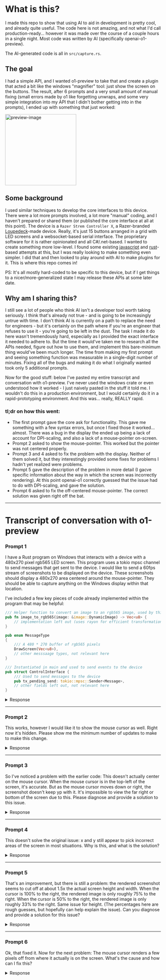 # What is this?

I made this repo to show that using AI to aid in development is pretty cool, and already quite useful. The code here is not amazing, and not what I'd call production-ready... however it was made over the course of a couple hours in a single night. Most code was written by AI (specifically openai-o1-preview). 

The AI-generated code is all in `src/capture.rs`.

## The goal

I had a simple API, and I wanted o1-preview to take that and create a plugin that acted a bit like the windows "magnifier" tool: just show the screen on the buttons. The result, after 6 prompts and a very small amount of manual fixing (small errors made by o1 like forgetting unwraps, and some very simple integration into my API that I didn't bother getting into in the prompts), I ended up with something that just worked:

<img src="example.gif" alt="preview-image" width="230"/>

## Some background

I used similar techniques to develop the core interfaces to this device. There were a lot more prompts involved, a lot more "manual" coding, and I haven't prepared or shared them (or published the core interface at all at this point). The device is a `Razer Strem Controller X`, a Razer-branded [Loupedeck](https://loupedeck.com/)-made device. Really, it's just 15 buttons arranged in a grid with LED screens and a websocket-based serial interface. The proprietary software for it is rather opinionated and all C#/.net-based. I wanted to create something more low-level. I found some existing [javascript](https://github.com/foxxyz/loupedeck) and [rust](https://github.com/adierkens/loupedeck-rs)-based attempts at this, but I was really looking to make something even simpler. I did that and then looked to play around with AI to make plugins for it. This is where this repo comes in!

PS: It's all mostly hard-coded to be specific to this device, but if I get things to a nicer/more-generalized state I may release these APIs at some later date.

## Why am I sharing this?

I still see a lot of people who think AI isn't a developer tool worth taking seriously. I think that's already not true - and is going to be increasingly untrue with time. I don't think AI is currently on a path to replace the need for engineers - but it's certainly on the path where if you're an engineer that refuses to use it - you're going to be left in the dust. The task I made it do here wasn't tremendously hard, especially as I provided the exact interface it needed to adhere to. But the time it would've taken me to research all the APIs needed, figure out how to use them, and implement this bare-minimum thing would've been much longer. The time from making my first prompt and seeing something function was measurable in a single-digit number of minutes. Fixing all of the bugs and making it do what I originally wanted took only 5 additional prompts. 

Now for the good stuff: below I've pasted my entire transcript and conversation with o1-preview. I've never used the windows crate or even understood how it worked - I just naively pasted in the stuff it told me. I wouldn't do this in a production environment, but I would certainly do it in a rapid-prototyping environment. And this was... really, REALLY rapid.

### tl;dr on how this went:

- The first prompt gave the core ask for functionality. This gave me something with a few syntax errors, but once I fixed those it worked... almost. There was a bug in the display the ended up being a lack of account for DPI-scaling, and also a lack of a mouse-pointer on-screen.
- Prompt 2 asked to show the mouse-pointer. This worked but the pointer was not centered properly.
- Prompt 3 and 4 asked to fix the problem with the display. Neither of them solved it, but they interestingly provided some fixes for problems I hadn't yet realized were problems.
- Prompt 5 gave the description of the problem in more detail (I gacve specific information about the way in which the screen was incorrectly rendering). At this point openai-o1 correctly guessed that the issue had to do with DPI-scaling, and gave the solution.
- Prompt 6 asked to fix the off-centered mouse-pointer. The correct solution was given right off the bat.

---
# Transcript of conversation with o1-preview

### Prompt 1

I have a Rust program on Windows that interacts with a device with a 480x270 pixel rgb565 LED screen. This program uses a tokio mpsc channel to send messages that get sent to the device. I would like to send a 60fps stream of screenshots to be displayed on the device. These screenshots should display a 480x270 area centered around the mouse-pointer. They should be able to capture anything on the Windows display within that location.

I've included a few key pieces of code already implemented within the program that may be helpful:

```rust
/// Helper function to convert an image to an rgb565 image, used by this device
pub fn image_to_rgb565(image: &image::DynamicImage) -> Vec<u8> {
    // implementation left out (uses rayon for efficient transformation)
}

pub enum MessageType
{
    /// A 480 * 270 buffer of rgb565 pixels
    DrawScreen(Vec<u8>),
    // other messsaage types, not relevant here
}

/// Instantiated in main and used to send events to the device
pub struct ControlInterface {
    /// Used to send messages to the device
    pub tx_pending_send: tokio::mpsc::Sender<Message>,
    // other fields left out, not relevant here
}
```

<details>
<summary>Response</summary>

To achieve capturing a 480x270 area centered around the mouse pointer at 60fps and sending it to your device, you can use the Windows GDI API to capture the screen area efficiently. Below is the code that accomplishes this task.

First, add the necessary dependencies to your Cargo.toml:

```
[dependencies]
image = "0.24"
tokio = { version = "1", features = ["full"] }
windows = { version = "0.48", features = ["Win32_Foundation", "Win32_Graphics_Gdi", "Win32_UI_WindowsAndMessaging"] }
```

Now, implement the required functions and the main streaming function:

```rust
use std::time::{Duration, Instant};
use tokio::task;
use windows::Win32::Foundation::{HWND, POINT};
use windows::Win32::Graphics::Gdi::{
    BitBlt, CreateCompatibleBitmap, CreateCompatibleDC, DeleteDC, DeleteObject,
    GetDIBits, SelectObject, BI_RGB, BITMAPINFO, BITMAPINFOHEADER, CAPTUREBLT, DIB_RGB_COLORS,
    HBITMAP, HDC, SRCCOPY,
};
use windows::Win32::UI::WindowsAndMessaging::{GetCursorPos, ReleaseDC};
use image::{DynamicImage, ImageBuffer, Rgba};

// Function to get the cursor position
fn get_cursor_pos() -> Result<(i32, i32), Box<dyn std::error::Error>> {
    unsafe {
        let mut point = POINT { x: 0, y: 0 };
        if GetCursorPos(&mut point).as_bool() {
            Ok((point.x, point.y))
        } else {
            Err(std::io::Error::last_os_error().into())
        }
    }
}

// Function to capture a screen area and return it as a DynamicImage
fn capture_screen_area(x: i32, y: i32, width: i32, height: i32) -> Result<DynamicImage, Box<dyn std::error::Error>> {
    unsafe {
        // Get the device context of the screen
        let hdc_screen: HDC = windows::Win32::Graphics::Gdi::GetDC(HWND(0));
        if hdc_screen.0 == 0 {
            return Err("Failed to get screen DC".into());
        }

        // Create a compatible DC which is used in a BitBlt from the window DC
        let hdc_mem_dc: HDC = CreateCompatibleDC(hdc_screen);
        if hdc_mem_dc.0 == 0 {
            ReleaseDC(HWND(0), hdc_screen);
            return Err("Failed to create compatible DC".into());
        }

        // Create a compatible bitmap from the Window DC
        let hbm_screen: HBITMAP = CreateCompatibleBitmap(hdc_screen, width, height);
        if hbm_screen.0 == 0 {
            DeleteDC(hdc_mem_dc);
            ReleaseDC(HWND(0), hdc_screen);
            return Err("Failed to create compatible bitmap".into());
        }

        // Select the compatible bitmap into the compatible memory DC
        let old_bmp = SelectObject(hdc_mem_dc, hbm_screen);
        if old_bmp.0 == 0 {
            DeleteObject(hbm_screen);
            DeleteDC(hdc_mem_dc);
            ReleaseDC(HWND(0), hdc_screen);
            return Err("Failed to select object into DC".into());
        }

        // Bit block transfer into our compatible memory DC
        if !BitBlt(hdc_mem_dc, 0, 0, width, height, hdc_screen, x, y, SRCCOPY | CAPTUREBLT).as_bool() {
            SelectObject(hdc_mem_dc, old_bmp);
            DeleteObject(hbm_screen);
            DeleteDC(hdc_mem_dc);
            ReleaseDC(HWND(0), hdc_screen);
            return Err("BitBlt failed".into());
        }

        // Prepare bitmap info header
        let mut bmi = BITMAPINFO {
            bmiHeader: BITMAPINFOHEADER {
                biSize: std::mem::size_of::<BITMAPINFOHEADER>() as u32,
                biWidth: width,
                biHeight: -height, // Negative height to indicate a top-down DIB
                biPlanes: 1,
                biBitCount: 32, // 32 bits per pixel
                biCompression: BI_RGB as u32,
                ..Default::default()
            },
            ..Default::default()
        };

        // Calculate the image size and create a buffer
        let image_size = (width * height * 4) as usize; // 4 bytes per pixel (RGBA)
        let mut buffer = vec![0u8; image_size];

        // Use GetDIBits to copy the image data into the buffer
        if GetDIBits(
            hdc_mem_dc,
            hbm_screen,
            0,
            height as u32,
            buffer.as_mut_ptr() as *mut _,
            &mut bmi,
            DIB_RGB_COLORS,
        ) == 0 {
            SelectObject(hdc_mem_dc, old_bmp);
            DeleteObject(hbm_screen);
            DeleteDC(hdc_mem_dc);
            ReleaseDC(HWND(0), hdc_screen);
            return Err("GetDIBits failed".into());
        }

        // Convert the buffer into an ImageBuffer
        // The image data is in BGRA format, so we need to convert it to RGBA
        let mut image_buffer = ImageBuffer::<Rgba<u8>, _>::from_raw(width as u32, height as u32, buffer)
            .ok_or("Failed to create ImageBuffer")?;
        for pixel in image_buffer.pixels_mut() {
            let Rgba([b, g, r, a]) = *pixel;
            *pixel = Rgba([r, g, b, a]);
        }

        // Convert ImageBuffer to DynamicImage
        let image = DynamicImage::ImageRgba8(image_buffer);

        // Clean up
        SelectObject(hdc_mem_dc, old_bmp);
        DeleteObject(hbm_screen);
        DeleteDC(hdc_mem_dc);
        ReleaseDC(HWND(0), hdc_screen);

        Ok(image)
    }
}

// The main streaming function
async fn stream_screenshots(control_interface: ControlInterface) -> Result<(), Box<dyn std::error::Error>> {
    let frame_duration = Duration::from_secs_f64(1.0 / 60.0);

    loop {
        let start_time = Instant::now();

        // Spawn blocking task to capture and process the image
        let result = task::spawn_blocking(|| {
            // Get cursor position
            let (mouse_x, mouse_y) = get_cursor_pos()?;

            // Compute the rectangle to capture
            let x = mouse_x - (480 / 2);
            let y = mouse_y - (270 / 2);

            // Adjust x and y to ensure they are within screen bounds
            let x = x.max(0);
            let y = y.max(0);

            // Capture screen area
            let image = capture_screen_area(x, y, 480, 270)?;

            // Optionally resize or process the image here if needed

            // Convert image to rgb565
            let rgb565_data = image_to_rgb565(&image);

            Ok::<_, Box<dyn std::error::Error>>(rgb565_data)
        })
        .await?;

        match result {
            Ok(rgb565_data) => {
                // After getting the data, send it over the channel
                let message = MessageType::DrawScreen(rgb565_data);
                control_interface.tx_pending_send.send(message).await?;
            }
            Err(e) => {
                eprintln!("Error capturing screen: {}", e);
            }
        }

        // Sleep until the next frame
        let elapsed = start_time.elapsed();
        if elapsed < frame_duration {
            tokio::time::sleep(frame_duration - elapsed).await;
        } else {
            // We're behind schedule, no delay
        }
    }
}
```

## Explanation:

    - get_cursor_pos: Uses the Windows API to get the current mouse cursor position.
    - capture_screen_area: Captures the specified screen area using Windows GDI functions and converts the image data into an image::DynamicImage.
        It handles the image format conversion from BGRA (Windows default) to RGBA.
    - stream_screenshots: An asynchronous function that runs in a loop to capture the screen at 60fps.
        It uses tokio::task::spawn_blocking to offload the blocking screen capture and processing to a separate thread.
        Captured image data is sent to the device via the tokio::mpsc::Sender.
        Frame timing is managed to maintain approximately 60fps.

## Note:

    Error Handling: Errors are propagated using the Result type, and any errors during capture or processing are printed to stderr.
    Performance Considerations: Capturing the screen and processing image data can be intensive. Using spawn_blocking ensures that the asynchronous runtime is not blocked.
    Image Conversion: The captured screen data is converted from BGRA to RGBA format to be compatible with the image crate and your image_to_rgb565 function.

## Usage:

To use the stream_screenshots function, call it from an asynchronous context, such as within `#[tokio::main]`:

```
#[tokio::main]
async fn main() -> Result<(), Box<dyn std::error::Error>> {
    // Setup your ControlInterface and other initialization here

    // Start streaming screenshots
    stream_screenshots(control_interface).await?;

    Ok(())
}
```

This implementation should efficiently capture the screen area around the mouse pointer at the desired frame rate and send it to your device using the provided channel.
</details>

---
### Prompt 2

This works, however I would like it to show the mouse cursor as well. Right now it's hidden. Please show me the minimum number of updates to make to make this change.

<details>
<summary>Response</summary>

To include the mouse cursor in your captured screenshots, you'll need to update the capture_screen_area function to draw the cursor onto the captured image. The Windows GDI BitBlt function doesn't capture the cursor by default. To achieve this, you can use the GetCursorInfo function to retrieve the cursor's information and then use the DrawIconEx function to draw the cursor onto your in-memory device context (hdc_mem_dc).

Below are the minimal changes required to your existing code to include the mouse cursor in your screenshots.

1. Add Necessary Imports:

At the top of your file, include the additional Windows API functions and constants:

```rust
use windows::Win32::UI::WindowsAndMessaging::{
    CURSORINFO, GetCursorInfo, CopyIcon, DestroyIcon, DrawIconEx, CURSOR_SHOWING, DI_NORMAL,
};
```

2. Update the capture_screen_area Function:

Within your capture_screen_area function, after the BitBlt call and before GetDIBits, add the following code to capture and draw the cursor onto your bitmap.

```rust
// After BitBlt, add the following code:

// Get cursor info
let mut cursor_info = CURSORINFO {
    cbSize: std::mem::size_of::<CURSORINFO>() as u32,
    ..Default::default()
};

unsafe {
    if GetCursorInfo(&mut cursor_info).as_bool() && (cursor_info.flags & CURSOR_SHOWING.0) != 0 {
        // The cursor position in screen coordinates
        let cursor_x = cursor_info.ptScreenPos.x;
        let cursor_y = cursor_info.ptScreenPos.y;

        // Calculate cursor position relative to captured bitmap
        let cursor_x_in_bitmap = cursor_x - x;
        let cursor_y_in_bitmap = cursor_y - y;

        // Check if the cursor is within the captured area with a margin for cursor size
        if cursor_x_in_bitmap >= -32
            && cursor_x_in_bitmap <= width
            && cursor_y_in_bitmap >= -32
            && cursor_y_in_bitmap <= height
        {
            // Copy the cursor icon
            let hicon = CopyIcon(cursor_info.hCursor);
            if hicon.0 != 0 {
                // Draw the cursor onto the memory DC
                DrawIconEx(
                    hdc_mem_dc,
                    cursor_x_in_bitmap,
                    cursor_y_in_bitmap,
                    hicon,
                    0,
                    0,
                    0,
                    None,
                    DI_NORMAL,
                );

                // Destroy the icon after use
                DestroyIcon(hicon);
            }
        }
    }
}
```

## Explanation:

    - GetCursorInfo: Retrieves the cursor's position, visibility, and handle.
    - CURSORINFO: A structure that holds the cursor information.
    - CURSOR_SHOWING: A flag indicating whether the cursor is visible.
    - CopyIcon: Creates a copy of the cursor icon handle to ensure thread safety.
    - DrawIconEx: Draws the cursor icon onto the device context (hdc_mem_dc).
    - DestroyIcon: Releases the icon handle created by CopyIcon.

3. Handle Safety and Resource Management:

Ensure that all unsafe operations are within an unsafe block, and resources like icons are properly released to prevent leaks.

Updated capture_screen_area Function:

Here's how your capture_screen_area function should look with the minimal changes:

```rust
fn capture_screen_area(
    x: i32,
    y: i32,
    width: i32,
    height: i32,
) -> Result<DynamicImage, Box<dyn std::error::Error>> {
    unsafe {
        // Get the device context of the screen
        let hdc_screen: HDC = windows::Win32::Graphics::Gdi::GetDC(HWND(0));
        if hdc_screen.0 == 0 {
            return Err("Failed to get screen DC".into());
        }

        // Create a compatible DC which is used in a BitBlt from the window DC
        let hdc_mem_dc: HDC = CreateCompatibleDC(hdc_screen);
        if hdc_mem_dc.0 == 0 {
            ReleaseDC(HWND(0), hdc_screen);
            return Err("Failed to create compatible DC".into());
        }

        // Create a compatible bitmap from the Window DC
        let hbm_screen: HBITMAP = CreateCompatibleBitmap(hdc_screen, width, height);
        if hbm_screen.0 == 0 {
            DeleteDC(hdc_mem_dc);
            ReleaseDC(HWND(0), hdc_screen);
            return Err("Failed to create compatible bitmap".into());
        }

        // Select the compatible bitmap into the compatible memory DC
        let old_bmp = SelectObject(hdc_mem_dc, hbm_screen);
        if old_bmp.0 == 0 {
            DeleteObject(hbm_screen);
            DeleteDC(hdc_mem_dc);
            ReleaseDC(HWND(0), hdc_screen);
            return Err("Failed to select object into DC".into());
        }

        // Bit block transfer into our compatible memory DC
        if !BitBlt(
            hdc_mem_dc,
            0,
            0,
            width,
            height,
            hdc_screen,
            x,
            y,
            SRCCOPY | CAPTUREBLT,
        )
        .as_bool()
        {
            SelectObject(hdc_mem_dc, old_bmp);
            DeleteObject(hbm_screen);
            DeleteDC(hdc_mem_dc);
            ReleaseDC(HWND(0), hdc_screen);
            return Err("BitBlt failed".into());
        }

        // Add this block to capture and draw the cursor
        // Get cursor info
        let mut cursor_info = CURSORINFO {
            cbSize: std::mem::size_of::<CURSORINFO>() as u32,
            ..Default::default()
        };

        if GetCursorInfo(&mut cursor_info).as_bool() && (cursor_info.flags & CURSOR_SHOWING.0) != 0
        {
            // The cursor position in screen coordinates
            let cursor_x = cursor_info.ptScreenPos.x;
            let cursor_y = cursor_info.ptScreenPos.y;

            // Calculate cursor position relative to captured bitmap
            let cursor_x_in_bitmap = cursor_x - x;
            let cursor_y_in_bitmap = cursor_y - y;

            // Check if the cursor is within the captured area with a margin for cursor size
            if cursor_x_in_bitmap >= -32
                && cursor_x_in_bitmap <= width
                && cursor_y_in_bitmap >= -32
                && cursor_y_in_bitmap <= height
            {
                // Copy the cursor icon
                let hicon = CopyIcon(cursor_info.hCursor);
                if hicon.0 != 0 {
                    // Draw the cursor onto the memory DC
                    DrawIconEx(
                        hdc_mem_dc,
                        cursor_x_in_bitmap,
                        cursor_y_in_bitmap,
                        hicon,
                        0,
                        0,
                        0,
                        None,
                        DI_NORMAL,
                    );

                    // Destroy the icon after use
                    DestroyIcon(hicon);
                }
            }
        }

        // Proceed with existing code to convert the bitmap to an image

        // Prepare bitmap info header
        let mut bmi = BITMAPINFO {
            bmiHeader: BITMAPINFOHEADER {
                biSize: std::mem::size_of::<BITMAPINFOHEADER>() as u32,
                biWidth: width,
                biHeight: -height, // Negative height to indicate a top-down DIB
                biPlanes: 1,
                biBitCount: 32, // 32 bits per pixel
                biCompression: BI_RGB as u32,
                ..Default::default()
            },
            ..Default::default()
        };

        // Calculate the image size and create a buffer
        let image_size = (width * height * 4) as usize; // 4 bytes per pixel (RGBA)
        let mut buffer = vec![0u8; image_size];

        // Use GetDIBits to copy the image data into the buffer
        if GetDIBits(
            hdc_mem_dc,
            hbm_screen,
            0,
            height as u32,
            buffer.as_mut_ptr() as *mut _,
            &mut bmi,
            DIB_RGB_COLORS,
        ) == 0
        {
            SelectObject(hdc_mem_dc, old_bmp);
            DeleteObject(hbm_screen);
            DeleteDC(hdc_mem_dc);
            ReleaseDC(HWND(0), hdc_screen);
            return Err("GetDIBits failed".into());
        }

        // Convert the buffer into an ImageBuffer
        // The image data is in BGRA format, so we need to convert it to RGBA
        let mut image_buffer =
            ImageBuffer::<Rgba<u8>, _>::from_raw(width as u32, height as u32, buffer)
                .ok_or("Failed to create ImageBuffer")?;
        for pixel in image_buffer.pixels_mut() {
            let Rgba([b, g, r, a]) = *pixel;
            *pixel = Rgba([r, g, b, a]);
        }

        // Convert ImageBuffer to DynamicImage
        let image = DynamicImage::ImageRgba8(image_buffer);

        // Clean up
        SelectObject(hdc_mem_dc, old_bmp);
        DeleteObject(hbm_screen);
        DeleteDC(hdc_mem_dc);
        ReleaseDC(HWND(0), hdc_screen);

        Ok(image)
    }
}
```

With these minimal changes, your screenshot captures will now include the mouse cursor.

## Note:

    - The cursor_x_in_bitmap and cursor_y_in_bitmap variables calculate the cursor's position relative to your captured area.
    - The additional checks ensure that the cursor is within the bounds of the captured image before attempting to draw it.
    - Using CopyIcon and DestroyIcon ensures that you handle the cursor icon correctly and prevent resource leaks.
    - The size of the cursor is typically around 32x32 pixels, so the margin in the checks accounts for this.

## Important Considerations:

    Ensure that all unsafe operations are properly contained within unsafe blocks.
    Be cautious with the types and handles when working with Windows API functions.
    The rest of your code, including the image processing and sending via the channel, remains unchanged.

By adding these minimal updates, your streaming screenshots will now display the mouse cursor, providing a complete view of the screen area as desired.

</details>

---
### Prompt 3
So I've noticed a problem with the earlier code: This doesn't actually center on the mouse cursor. When the mouse cursor is in the top-left of the screen, it's accurate. But as the mouse cursor moves down or right, the screenshot doesn't keep yp with it. It's impossible to view the far right or bottom of the screen due to this. Please diagnose and provide a solution to this issue.

<details>
<summary>Response</summary>

## Diagnosis:

The issue you're experiencing arises because the code doesn't adjust the capture area's position when the mouse cursor is near the right or bottom edges of the screen. Specifically, the code currently only ensures that x and y are not negative (not less than zero). It doesn't adjust for the scenario where x + width or y + height exceeds the screen's dimensions. As a result, when the mouse cursor moves towards the right or bottom edges, the capture area extends beyond the screen boundaries, and the screenshot doesn't remain centered on the cursor.

## Solution:

To fix this, we need to obtain the screen's width and height and adjust x and y accordingly to ensure that the capture area remains within the screen boundaries. We'll modify x and y to make sure:

    - x is between 0 and screen_width - width
    - y is between 0 and screen_height - height

This adjustment ensures that the capture area doesn't extend beyond the screen's edges and that the screenshot stays centered around the mouse cursor as much as possible, even when the cursor is near the edges.

### Minimal Code Updates:

    - Import the Necessary Function and Constants:

    - Add the following imports to access the screen dimensions using the GetSystemMetrics function:

```rust
use windows::Win32::UI::WindowsAndMessaging::{GetSystemMetrics, SM_CXSCREEN, SM_CYSCREEN};
```

Update the stream_screenshots Function:

Modify the computation of x and y to adjust for the screen dimensions. Here's the updated stream_screenshots function with the minimal changes:

```rust
use windows::Win32::UI::WindowsAndMessaging::{GetSystemMetrics, SM_CXSCREEN, SM_CYSCREEN};

async fn stream_screenshots(control_interface: ControlInterface) -> Result<(), Box<dyn std::error::Error>> {
    let frame_duration = Duration::from_secs_f64(1.0 / 60.0);

    loop {
        let start_time = Instant::now();

        // Spawn blocking task to capture and process the image
        let result = task::spawn_blocking(|| {
            // Get cursor position
            let (mouse_x, mouse_y) = get_cursor_pos()?;

            // Get screen dimensions
            let screen_width = unsafe { GetSystemMetrics(SM_CXSCREEN) };
            let screen_height = unsafe { GetSystemMetrics(SM_CYSCREEN) };

            // Compute the rectangle to capture
            let mut x = mouse_x - (480 / 2);
            let mut y = mouse_y - (270 / 2);

            // Adjust x and y to ensure they are within screen bounds
            x = x.max(0).min(screen_width - 480);
            y = y.max(0).min(screen_height - 270);

            // Capture screen area
            let image = capture_screen_area(x, y, 480, 270)?;

            // Convert image to rgb565
            let rgb565_data = image_to_rgb565(&image);

            Ok::<_, Box<dyn std::error::Error>>(rgb565_data)
        })
        .await?;

        match result {
            Ok(rgb565_data) => {
                // Send the data over the channel
                let message = MessageType::DrawScreen(rgb565_data);
                control_interface.tx_pending_send.send(message).await?;
            }
            Err(e) => {
                eprintln!("Error capturing screen: {}", e);
            }
        }

        // Sleep until the next frame
        let elapsed = start_time.elapsed();
        if elapsed < frame_duration {
            tokio::time::sleep(frame_duration - elapsed).await;
        } else {
            // We're behind schedule, no delay
        }
    }
}
```

## Explanation of Changes:

### Getting Screen Dimensions:

    We use GetSystemMetrics(SM_CXSCREEN) and GetSystemMetrics(SM_CYSCREEN) to obtain the screen's width and height.

```rust
let screen_width = unsafe { GetSystemMetrics(SM_CXSCREEN) };
let screen_height = unsafe { GetSystemMetrics(SM_CYSCREEN) };
```

Note: Since GetSystemMetrics is an unsafe function, we wrap the calls in an unsafe block.

### Adjusting x and y:

We adjust x and y to ensure that the capture rectangle stays within the screen's boundaries.

        - x = x.max(0).min(screen_width - 480);
        - y = y.max(0).min(screen_height - 270);

        This clamps x and y between 0 and the maximum permissible values (screen_width - 480 for x and screen_height - 270 for y) so that the rectangle does not exceed the screen dimensions.

#### Why This Works:

    By adjusting x and y based on the screen dimensions, we ensure that:
        When the mouse cursor moves towards the right edge, and x + 480 would exceed screen_width, we reduce x to screen_width - 480. This keeps the right edge of the capture area within the screen.
        Similarly, when moving towards the bottom edge, we adjust y to keep the bottom edge of the capture area within the screen.

    This adjustment allows the captured area to remain centered around the mouse cursor as much as possible without going beyond the screen limits.

## Example Scenario:

- Screen Resolution: 1920x1080

- Capture Area Size: 480x270

Mouse Positions and Adjustments:
|Mouse Position (x, y)|Initial x (mouse_x - 240)|Adjusted x (x.max(0).min(1440))|Initial y (mouse_y - 135)|Adjusted y (y.max(0).min(810))|
|-|-|-|-|-|
|(100, 100) |-140 |0 |-35 |0|
|(1900, 100) |1660 |1440 |-35 |0|
|(100, 1000) |-140 |0 |865 |810|
|(1900, 1000) |1660|1440 |865|810|

In all cases, the adjusted x and y ensure that the capture area stays within the screen boundaries.

## Additional Notes:

    Multi-Monitor Setups:

    If you're working with multiple monitors, you may need to handle virtual screen coordinates or get the monitor dimensions where the cursor is currently located. The GetSystemMetrics function with SM_CXSCREEN and SM_CYSCREEN retrieves the primary monitor's dimensions. For multi-monitor support, consider using EnumDisplayMonitors or related functions to get accurate dimensions.

    Error Handling:

    Ensure you handle cases where GetSystemMetrics might fail, although it's unlikely. Always consider adding checks or handling edge cases for robustness.

## Conclusion:

By making these minimal changes, your screenshot captures will now remain centered on the mouse cursor, even when it moves towards the right or bottom edges of the screen. This adjustment ensures that the entire capture area stays within the screen boundaries, providing the expected behavior.

</details>

---
### Prompt 4
This doesn't solve the original issue: x and y still appear to pick incorrect areas of the screen in most situations. Why is this, and what is the solution?

<details>
<summary>Response</summary>

## Diagnosis:

The issue persists because the original code doesn't correctly handle cases where the mouse cursor moves near or beyond the edges of the primary monitor, especially in multi-monitor setups. Specifically:

    Virtual Screen Coordinates: The cursor position obtained from GetCursorPos is in virtual screen coordinates that can be negative or extend beyond the dimensions of the primary monitor when multiple monitors are involved.

    Screen Dimensions: Using GetSystemMetrics(SM_CXSCREEN) and SM_CYSCREEN only retrieves the dimensions of the primary monitor, not the entire virtual screen that spans all monitors.

    Capture Area Calculations: The code doesn't correctly adjust the capture area (x, y, width, height) when the desired capture area extends beyond the edges of the virtual screen. This leads to incorrect capturing when the cursor is near the edges.

## Solution:

To fix this issue, we need to:

    Use Virtual Screen Metrics: Replace SM_CXSCREEN and SM_CYSCREEN with SM_CXVIRTUALSCREEN and SM_CYVIRTUALSCREEN to get the dimensions of the virtual screen that encompasses all monitors.

    Adjust for Virtual Screen Origin: Incorporate SM_XVIRTUALSCREEN and SM_YVIRTUALSCREEN to get the top-left coordinates of the virtual screen, which may not be (0, 0) in multi-monitor setups.

    Correctly Calculate the Capture Area: When the desired capture area extends beyond the virtual screen boundaries, adjust the capture parameters to ensure we only capture the valid portions within the virtual screen.

    Update the capture_screen_area Function: Modify this function to accept destination offsets and adjust the capture accordingly.

## Minimal Code Updates:

Below are the minimal changes required to fix the issue.

1. Update Imports:

Add the virtual screen constants to your imports:

```rust
use windows::Win32::UI::WindowsAndMessaging::{
    GetSystemMetrics, SM_CXVIRTUALSCREEN, SM_CYVIRTUALSCREEN, SM_XVIRTUALSCREEN, SM_YVIRTUALSCREEN,
};
```

2. Update the stream_screenshots Function:

Modify the code in your stream_screenshots function to use virtual screen metrics and adjust the capture area calculations:

```rust
async fn stream_screenshots(control_interface: ControlInterface) -> Result<(), Box<dyn std::error::Error>> {
    let frame_duration = Duration::from_secs_f64(1.0 / 60.0);

    loop {
        let start_time = Instant::now();

        // Spawn blocking task to capture and process the image
        let result = task::spawn_blocking(|| {
            // Get cursor position
            let (mouse_x, mouse_y) = get_cursor_pos()?;

            // Get virtual screen dimensions
            let virtual_left = unsafe { GetSystemMetrics(SM_XVIRTUALSCREEN) };
            let virtual_top = unsafe { GetSystemMetrics(SM_YVIRTUALSCREEN) };
            let virtual_width = unsafe { GetSystemMetrics(SM_CXVIRTUALSCREEN) };
            let virtual_height = unsafe { GetSystemMetrics(SM_CYVIRTUALSCREEN) };

            // Desired capture dimensions
            let capture_width = 480;
            let capture_height = 270;

            // Compute the desired capture rectangle centered around the mouse
            let desired_x = mouse_x - (capture_width / 2);
            let desired_y = mouse_y - (capture_height / 2);

            // Compute the intersection of the desired capture rectangle with the virtual screen
            let capture_left = desired_x.max(virtual_left);
            let capture_top = desired_y.max(virtual_top);
            let capture_right = (desired_x + capture_width).min(virtual_left + virtual_width);
            let capture_bottom = (desired_y + capture_height).min(virtual_top + virtual_height);

            // Adjust width and height based on the intersection
            let adjusted_width = (capture_right - capture_left).max(0);
            let adjusted_height = (capture_bottom - capture_top).max(0);

            // If adjusted dimensions are zero or negative, there's nothing to capture
            if adjusted_width <= 0 || adjusted_height <= 0 {
                return Err("No valid screen area to capture".into());
            }

            // Calculate the destination offsets if the capture area is smaller than desired dimensions
            let dest_x = (capture_left - desired_x) as i32;
            let dest_y = (capture_top - desired_y) as i32;

            // Capture screen area
            let image = capture_screen_area(
                capture_left,
                capture_top,
                adjusted_width as i32,
                adjusted_height as i32,
                dest_x,
                dest_y,
                capture_width as i32,
                capture_height as i32,
            )?;

            // Convert image to rgb565
            let rgb565_data = image_to_rgb565(&image);

            Ok::<_, Box<dyn std::error::Error>>(rgb565_data)
        })
        .await?;

        match result {
            Ok(rgb565_data) => {
                // Send the data over the channel
                let message = MessageType::DrawScreen(rgb565_data);
                control_interface.tx_pending_send.send(message).await?;
            }
            Err(e) => {
                eprintln!("Error capturing screen: {}", e);
            }
        }

        // Sleep until the next frame
        let elapsed = start_time.elapsed();
        if elapsed < frame_duration {
            tokio::time::sleep(frame_duration - elapsed).await;
        } else {
            // We're behind schedule, no delay
        }
    }
}
```

## Explanation:

    Virtual Screen Coordinates: We retrieve the virtual screen's left and top coordinates (virtual_left, virtual_top), which may be negative.

    Desired Capture Rectangle: We calculate desired_x and desired_y to center the capture area around the mouse cursor.

    Intersection with Virtual Screen: We find the intersection of the desired capture rectangle with the virtual screen to ensure we only capture valid screen areas.

    Adjusted Width and Height: By calculating adjusted_width and adjusted_height, we handle cases where part of the desired capture area is off-screen.

    Destination Offsets: dest_x and dest_y determine where the captured image should be placed within the final image buffer. This ensures the captured content is correctly aligned even when it's smaller than the desired dimensions.

3. Update the capture_screen_area Function:

Modify the capture_screen_area function to accept dest_x, dest_y, dest_width, and dest_height parameters. Adjust the function to handle these parameters:

```rust
fn capture_screen_area(
    x: i32,
    y: i32,
    width: i32,
    height: i32,
    dest_x: i32,
    dest_y: i32,
    dest_width: i32,
    dest_height: i32,
) -> Result<DynamicImage, Box<dyn std::error::Error>> {
    unsafe {
        // Get the device context of the screen
        let hdc_screen: HDC = windows::Win32::Graphics::Gdi::GetDC(HWND(0));
        if hdc_screen.0 == 0 {
            return Err("Failed to get screen DC".into());
        }

        // Create a compatible DC for screen
        let hdc_mem_dc: HDC = CreateCompatibleDC(hdc_screen);
        if hdc_mem_dc.0 == 0 {
            ReleaseDC(HWND(0), hdc_screen);
            return Err("Failed to create compatible DC".into());
        }

        // Create a bitmap with desired dimensions
        let hbm_screen: HBITMAP = CreateCompatibleBitmap(hdc_screen, dest_width, dest_height);
        if hbm_screen.0 == 0 {
            DeleteDC(hdc_mem_dc);
            ReleaseDC(HWND(0), hdc_screen);
            return Err("Failed to create compatible bitmap".into());
        }

        // Select the bitmap into the DC
        let old_bmp = SelectObject(hdc_mem_dc, hbm_screen);
        if old_bmp.0 == 0 {
            DeleteObject(hbm_screen);
            DeleteDC(hdc_mem_dc);
            ReleaseDC(HWND(0), hdc_screen);
            return Err("Failed to select object into DC".into());
        }

        // Optional: Fill the bitmap with black color
        windows::Win32::Graphics::Gdi::PatBlt(
            hdc_mem_dc,
            0,
            0,
            dest_width,
            dest_height,
            windows::Win32::Graphics::Gdi::BLACKNESS,
        );

        // Bit block transfer the adjusted capture area into the memory DC at the correct offset
        if !BitBlt(
            hdc_mem_dc,
            dest_x,
            dest_y,
            width,
            height,
            hdc_screen,
            x,
            y,
            SRCCOPY | CAPTUREBLT,
        )
        .as_bool()
        {
            SelectObject(hdc_mem_dc, old_bmp);
            DeleteObject(hbm_screen);
            DeleteDC(hdc_mem_dc);
            ReleaseDC(HWND(0), hdc_screen);
            return Err("BitBlt failed".into());
        }

        // Get cursor info
        let mut cursor_info = CURSORINFO {
            cbSize: std::mem::size_of::<CURSORINFO>() as u32,
            ..Default::default()
        };

        if GetCursorInfo(&mut cursor_info).as_bool() && (cursor_info.flags & CURSOR_SHOWING.0) != 0
        {
            // The cursor position in screen coordinates
            let cursor_x = cursor_info.ptScreenPos.x;
            let cursor_y = cursor_info.ptScreenPos.y;

            // Calculate cursor position relative to the bitmap
            let cursor_x_in_bitmap = cursor_x - x + dest_x;
            let cursor_y_in_bitmap = cursor_y - y + dest_y;

            // Check if the cursor is within the bitmap
            if cursor_x_in_bitmap >= 0
                && cursor_x_in_bitmap <= dest_width
                && cursor_y_in_bitmap >= 0
                && cursor_y_in_bitmap <= dest_height
            {
                // Copy the cursor icon
                let hicon = CopyIcon(cursor_info.hCursor);
                if hicon.0 != 0 {
                    // Draw the cursor onto the memory DC
                    DrawIconEx(
                        hdc_mem_dc,
                        cursor_x_in_bitmap,
                        cursor_y_in_bitmap,
                        hicon,
                        0,
                        0,
                        0,
                        None,
                        DI_NORMAL,
                    );

                    // Destroy the icon after use
                    DestroyIcon(hicon);
                }
            }
        }

        // Prepare bitmap info header
        let mut bmi = BITMAPINFO {
            bmiHeader: BITMAPINFOHEADER {
                biSize: std::mem::size_of::<BITMAPINFOHEADER>() as u32,
                biWidth: dest_width,
                biHeight: -dest_height, // Negative height for top-down DIB
                biPlanes: 1,
                biBitCount: 32,
                biCompression: BI_RGB as u32,
                ..Default::default()
            },
            ..Default::default()
        };

        // Calculate the image size and create a buffer
        let image_size = (dest_width * dest_height * 4) as usize; // 4 bytes per pixel (RGBA)
        let mut buffer = vec![0u8; image_size];

        // Use GetDIBits to copy the image data into the buffer
        if GetDIBits(
            hdc_mem_dc,
            hbm_screen,
            0,
            dest_height as u32,
            buffer.as_mut_ptr() as *mut _,
            &mut bmi,
            DIB_RGB_COLORS,
        ) == 0
        {
            SelectObject(hdc_mem_dc, old_bmp);
            DeleteObject(hbm_screen);
            DeleteDC(hdc_mem_dc);
            ReleaseDC(HWND(0), hdc_screen);
            return Err("GetDIBits failed".into());
        }

        // Convert the buffer into an ImageBuffer
        // The image data is in BGRA format, so we need to convert it to RGBA
        let mut image_buffer =
            ImageBuffer::<Rgba<u8>, _>::from_raw(dest_width as u32, dest_height as u32, buffer)
                .ok_or("Failed to create ImageBuffer")?;
        for pixel in image_buffer.pixels_mut() {
            let Rgba([b, g, r, a]) = *pixel;
            *pixel = Rgba([r, g, b, a]);
        }

        // Convert ImageBuffer to DynamicImage
        let image = DynamicImage::ImageRgba8(image_buffer);

        // Clean up
        SelectObject(hdc_mem_dc, old_bmp);
        DeleteObject(hbm_screen);
        DeleteDC(hdc_mem_dc);
        ReleaseDC(HWND(0), hdc_screen);

        Ok(image)
    }
}
```

## Explanation:

    Destination Dimensions: The bitmap is created using dest_width and dest_height to ensure it always matches the expected output size (480x270).

    Destination Offsets in BitBlt: The dest_x and dest_y parameters in BitBlt place the captured image at the correct position within the destination bitmap.

    Cursor Position Adjustment: The cursor's position within the bitmap is adjusted using dest_x and dest_y to account for any offsets.

    Handling Negative Coordinates: By adjusting x, y, width, and height based on the intersection with the virtual screen, we ensure BitBlt doesn't attempt to read pixels outside the screen boundaries.

4. Update the Cursor Drawing Logic:

Ensure the cursor drawing code accounts for the destination offsets:

```rust
// Adjusted cursor position relative to the bitmap
let cursor_x_in_bitmap = cursor_x - x + dest_x;
let cursor_y_in_bitmap = cursor_y - y + dest_y;
```

## Notes:

    Multi-Monitor Support: By using virtual screen metrics and handling negative coordinates, the code now correctly supports multiple monitors and ensures the capture area follows the cursor across all monitors.

    Edge Cases: The adjusted capture area calculations handle situations where the cursor is near the edges of the virtual screen, ensuring the capture area doesn't extend beyond available screen space.

    Performance Considerations: The minimal changes focus on correcting the capture logic without significantly altering the structure or performance characteristics of the code.

## Summary:

    Issue: The original code didn't handle virtual screen coordinates and multiple monitors, causing incorrect capture areas when the cursor moved towards the edges of the screen.

    Solution: Adjust the capture calculations to use virtual screen metrics and handle negative coordinates, ensuring the capture area always aligns correctly with the mouse cursor.

By making these minimal updates, your program should now correctly capture a 480x270 area centered around the mouse cursor, including when the cursor is near the edges of the screen or across multiple monitors.

</details>

---
### Prompt 5
That's an improvement, but there is still a problem: the rendered screenshot seems to cut off at about 1.5x the actual screen height and width. When the cursor is 100% to the right, the rendered image is only roughly 75% to the right. When the cursor is 50% to the right, the rendered image is only roughly 33% to the right. Same issue for height. (The percentages here are rough guesses, but hopefully can help explain the issue). Can you diagnose and provide a solution for this issue?

<details>
<summary>Response</summary>

## Diagnosis:

The issue you're encountering is likely due to DPI scaling on your Windows system. When an application is not DPI-aware, Windows provides scaled (logical) coordinates to the application, which can cause discrepancies in coordinate calculations. This scaling affects cursor positions and screen dimensions retrieved via Windows API functions, leading to the proportional misalignment you're observing.

Specifically:

    High DPI Displays and Scaling Factors: If your display scaling is set to something other than 100% (e.g., 125%, 150%), Windows scales the coordinates accordingly for applications that are not DPI-aware.

    Coordinate Mismatch: The GetCursorPos and GetSystemMetrics functions may return coordinates that are scaled differently, causing the captured area to not align correctly with the actual cursor position.

    Proportional Misalignment: The proportional nature of the misalignment (e.g., when the cursor is at 50%, the image is at 33%) suggests that the scaling factor is affecting the coordinates.

## Solution:

To resolve this issue, you need to make your application DPI-aware. This ensures that you receive true physical pixel coordinates rather than scaled logical coordinates, and that all coordinate calculations remain consistent.

Minimal Code Updates:

    Import the SetProcessDPIAware Function:

    At the top of your file, import the SetProcessDPIAware function from the Windows API:

```rust
use windows::Win32::UI::WindowsAndMessaging::SetProcessDPIAware;
```

Call SetProcessDPIAware at the Start of Your Application:

In your main function or before any other code runs, call SetProcessDPIAware to declare your process as DPI-aware:

```rust
#[tokio::main]
async fn main() -> Result<(), Box<dyn std::error::Error>> {
    // Call SetProcessDPIAware to ensure correct DPI handling
    unsafe {
        SetProcessDPIAware();
    }

    // Setup your ControlInterface and other initialization here

    // Start streaming screenshots
    stream_screenshots(control_interface).await?;

    Ok(())
}
```

    Note: The SetProcessDPIAware function must be called before any UI-related code runs. In this case, calling it at the very beginning of main ensures it takes effect.

## Explanation:

    DPI Awareness: Declaring your application as DPI-aware tells Windows that your application handles DPI scaling appropriately and does not need coordinate virtualization or automatic scaling.

    Consistent Coordinates: After making your process DPI-aware, functions like GetCursorPos and GetSystemMetrics will return coordinates in physical pixels, ensuring consistency across all calculations.

    No Additional Changes Required: This minimal change should resolve the issue without needing to adjust your existing coordinate calculations or modify your image capturing logic.

## Additional Considerations:

    High DPI Displays: With the increasing prevalence of high DPI displays, it's essential for applications that handle pixel-level operations (like screen capturing) to be DPI-aware.

    Testing: After making this change, test your application on systems with different scaling settings (e.g., 100%, 125%, 150%) to ensure the issue is resolved across various configurations.

    Manifest-Based DPI Awareness (Optional):

    Alternatively, you can declare DPI awareness in your application's manifest file by adding the following XML:

    <application xmlns="urn:schemas-microsoft-com:asm.v3">
      <windowsSettings>
        <dpiAwareness>PerMonitorV2</dpiAwareness>
      </windowsSettings>
    </application>

    However, managing application manifests can be more complex, especially in Rust applications. Using SetProcessDPIAware is a straightforward solution.

Summary of Steps:

    Import the Function:

```rust
use windows::Win32::UI::WindowsAndMessaging::SetProcessDPIAware;
```

Call the Function in main:

```rust
#[tokio::main]
async fn main() -> Result<(), Box<dyn std::error::Error>> {
    unsafe {
        SetProcessDPIAware();
    }

    // ... rest of your code ...
}
```

By making your application DPI-aware, you ensure that all coordinate calculations are accurate and consistent, resolving the misalignment issue you're experiencing. This minimal change should fix the problem without requiring significant modifications to your existing code.

Final Note:

If, after making this change, you still experience issues, consider adding logging or debug statements to output the values of mouse_x, mouse_y, and the capture coordinates. This can help verify that the coordinates match your expectations and further diagnose any remaining discrepancies.

</details>

---
### Prompt 6
Ok, that fixed it. Now for the next problem: The mouse cursor renders a few pixels off from where it actually is on the screen. What's the cause and how can I fix this?

<details>
<summary>Response</summary>

## Diagnosis:

The issue you're experiencing—where the mouse cursor renders a few pixels off from its actual position—is due to not accounting for the cursor's hotspot when drawing it onto the captured image. The hotspot is the specific point within the cursor image that represents the actual click point or selection point on the screen. For example, in the default arrow cursor, the hotspot is at the tip of the arrow, not the top-left corner of the cursor image.

In the current implementation, the cursor is drawn onto the capture without adjusting for the hotspot, so the cursor image appears offset from its true position.

## Solution:

To fix this issue, you need to retrieve the cursor's hotspot coordinates and adjust the position where you draw the cursor onto the captured image. You can achieve this by using the GetIconInfo function, which retrieves information about the icon or cursor, including the hotspot coordinates.

Minimal Code Updates:

Here are the minimal changes required to adjust the cursor drawing to account for the hotspot.

1. Import Necessary Functions and Structures:

At the top of your file, add the following imports:

```rust
use windows::Win32::Graphics::Gdi::{GetIconInfo, ICONINFO, DeleteObject};
```

2. Update the Cursor Drawing Logic in capture_screen_area:

In your capture_screen_area function, modify the cursor drawing code to retrieve the hotspot and adjust the cursor's position.

Before:

```rust
// Existing code to calculate cursor position within bitmap
let cursor_x_in_bitmap = cursor_x - x + dest_x;
let cursor_y_in_bitmap = cursor_y - y + dest_y;

// Draw the cursor onto the memory DC
DrawIconEx(
    hdc_mem_dc,
    cursor_x_in_bitmap,
    cursor_y_in_bitmap,
    hicon,
    0,
    0,
    0,
    None,
    DI_NORMAL,
);
```

After:

```rust
// Copy the cursor icon
let hicon = CopyIcon(cursor_info.hCursor);
if hicon.0 != 0 {
    // Get the cursor's hotspot
    let mut icon_info = ICONINFO::default();
    if GetIconInfo(hicon, &mut icon_info).as_bool() {
        let hotspot_x = icon_info.xHotspot as i32;
        let hotspot_y = icon_info.yHotspot as i32;

        // Correct the cursor position based on the hotspot
        let cursor_x_in_bitmap = cursor_x - x + dest_x - hotspot_x;
        let cursor_y_in_bitmap = cursor_y - y + dest_y - hotspot_y;

        // Draw the cursor onto the memory DC
        DrawIconEx(
            hdc_mem_dc,
            cursor_x_in_bitmap,
            cursor_y_in_bitmap,
            hicon,
            0,
            0,
            0,
            None,
            DI_NORMAL,
        );

        // Clean up icon info bitmaps
        if icon_info.hbmMask.0 != 0 {
            DeleteObject(icon_info.hbmMask);
        }
        if icon_info.hbmColor.0 != 0 {
            DeleteObject(icon_info.hbmColor);
        }
    } else {
        // If GetIconInfo fails, fallback to previous calculation
        let cursor_x_in_bitmap = cursor_x - x + dest_x;
        let cursor_y_in_bitmap = cursor_y - y + dest_y;

        // Draw the cursor onto the memory DC
        DrawIconEx(
            hdc_mem_dc,
            cursor_x_in_bitmap,
            cursor_y_in_bitmap,
            hicon,
            0,
            0,
            0,
            None,
            DI_NORMAL,
        );
    }

    // Destroy the icon after use
    DestroyIcon(hicon);
}
```

Explanation of Changes:

    Retrieve the Cursor's Hotspot:

```rust
let mut icon_info = ICONINFO::default();
if GetIconInfo(hicon, &mut icon_info).as_bool() {
    let hotspot_x = icon_info.xHotspot as i32;
    let hotspot_y = icon_info.yHotspot as i32;
    // ...
}
```

    GetIconInfo fills the ICONINFO structure with information about the cursor, including the hotspot coordinates.
    The xHotspot and yHotspot fields represent the offset from the top-left corner of the cursor image to the hotspot.

Adjust the Cursor Position:
```rust
let cursor_x_in_bitmap = cursor_x - x + dest_x - hotspot_x;
let cursor_y_in_bitmap = cursor_y - y + dest_y - hotspot_y;
```
    By subtracting the hotspot coordinates, you align the cursor image's hotspot with the cursor's actual screen position.
    This ensures the cursor appears at the correct position in the captured image.

Clean Up Resources:

```rust
if icon_info.hbmMask.0 != 0 {
    DeleteObject(icon_info.hbmMask);
}
if icon_info.hbmColor.0 != 0 {
    DeleteObject(icon_info.hbmColor);
}
```
        ICONINFO may allocate bitmaps for hbmMask and hbmColor, which need to be deleted using DeleteObject to prevent resource leaks.
        Always check if the handles are not null (0) before attempting to delete them.

    Fallback if GetIconInfo Fails:

    If GetIconInfo fails for some reason, the code falls back to the previous calculation without the hotspot adjustment. This ensures that the cursor is still drawn, albeit possibly slightly offset.

Complete Updated Cursor Drawing Code:

Here's how the cursor drawing portion of your capture_screen_area function should look:

```rust
// Get cursor info
let mut cursor_info = CURSORINFO {
    cbSize: std::mem::size_of::<CURSORINFO>() as u32,
    ..Default::default()
};

if GetCursorInfo(&mut cursor_info).as_bool() && (cursor_info.flags & CURSOR_SHOWING.0) != 0
{
    // The cursor position in screen coordinates
    let cursor_x = cursor_info.ptScreenPos.x;
    let cursor_y = cursor_info.ptScreenPos.y;

    // Copy the cursor icon
    let hicon = CopyIcon(cursor_info.hCursor);
    if hicon.0 != 0 {
        // Get the cursor's hotspot
        let mut icon_info = ICONINFO::default();
        if GetIconInfo(hicon, &mut icon_info).as_bool() {
            let hotspot_x = icon_info.xHotspot as i32;
            let hotspot_y = icon_info.yHotspot as i32;

            // Correct the cursor position based on the hotspot
            let cursor_x_in_bitmap = cursor_x - x + dest_x - hotspot_x;
            let cursor_y_in_bitmap = cursor_y - y + dest_y - hotspot_y;

            // Draw the cursor onto the memory DC
            DrawIconEx(
                hdc_mem_dc,
                cursor_x_in_bitmap,
                cursor_y_in_bitmap,
                hicon,
                0,
                0,
                0,
                None,
                DI_NORMAL,
            );

            // Clean up icon info bitmaps
            if icon_info.hbmMask.0 != 0 {
                DeleteObject(icon_info.hbmMask);
            }
            if icon_info.hbmColor.0 != 0 {
                DeleteObject(icon_info.hbmColor);
            }
        } else {
            // If GetIconInfo fails, fallback to previous calculation
            let cursor_x_in_bitmap = cursor_x - x + dest_x;
            let cursor_y_in_bitmap = cursor_y - y + dest_y;

            // Draw the cursor onto the memory DC
            DrawIconEx(
                hdc_mem_dc,
                cursor_x_in_bitmap,
                cursor_y_in_bitmap,
                hicon,
                0,
                0,
                0,
                None,
                DI_NORMAL,
            );
        }

        // Destroy the icon after use
        DestroyIcon(hicon);
    }
}
```

Notes:

    Resource Management:
        Always ensure that resources allocated by Windows API functions are properly released.
        Failing to delete the bitmap handles from ICONINFO can lead to resource leaks over time.

    Error Handling:
        The code checks whether GetIconInfo succeeds and provides a fallback in case it fails.
        This ensures robustness and that your application continues to function even in edge cases.

    Hotspot Coordinates:
        The hotspot coordinates (xHotspot, yHotspot) are typically within the cursor image's dimensions.
        By adjusting for the hotspot, you align the cursor image so that its hotspot aligns with the cursor's actual position.

Testing the Changes:

After implementing these changes, test your application by moving the cursor around the screen, including to the edges, and verify that the cursor appears at the correct position within the captured image.

Additional Considerations:

    Custom Cursors:
        If your application or system uses custom cursors with different hotspot positions, this adjustment becomes even more critical.
        The code accounts for any cursor, regardless of its hotspot position.

    High DPI Displays:
        Ensure that you've made your application DPI-aware (as discussed previously) before applying these changes.
        This ensures that cursor positions and dimensions are consistent across different DPI settings.

Summary:

    Issue: The cursor appears offset because the hotspot—the point within the cursor image that represents its actual position—is not accounted for in the drawing calculations.

    Solution: Retrieve the cursor's hotspot using GetIconInfo and adjust the drawing position by subtracting the hotspot coordinates.

    Minimal Code Changes: Import GetIconInfo, update the cursor drawing logic to adjust for the hotspot, and ensure proper resource cleanup.

By making these minimal updates, your application should now render the mouse cursor at the correct position within the captured images, providing an accurate representation of the screen area centered around the mouse pointer.

</details>
